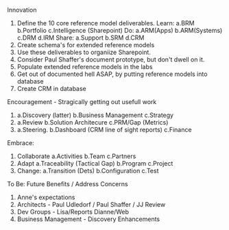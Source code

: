 Innovation 
1. Define the 10 core reference model deliverables.
   Learn: a.BRM b.Portfolio c.Intelligence (Sharepoint)
   Do:    a.ARM(Apps) b.ARM(Systems) c.DRM d.IRM
   Share: a.Support b.SRM d.CRM
2. Create schema's for extended reference models
3. Use these deliverables to organiize Sharepoint.
4. Consider Paul Shaffer's document prototype, but don't dwell on it.
5. Populate extended reference models in the labs
6. Get out of documented hell ASAP, by putting reference models into database
7. Create CRM in database

Encouragement - Stragically getting out usefull work
1. a.Discovery (latter) b.Business Management c.Strategy
2. a.Review b.Solution Architecure c.PRM/Gap (Metrics)
3. a.Steering. b.Dashboard (CRM line of sight reports) c.Finance

Embrace:
1. Collaborate a.Activities b.Team c.Partners
2. Adapt a.Traceability (Tactical Gap) b.Program c.Project
3. Change: a.Transition (Dets) b.Configuration c.Test

To Be: Future Benefits / Address Concerns
1. Anne's expectations
2. Architects - Paul Udledorf / Paul Shaffer / JJ Review
3. Dev Groups - Lisa/Reports Dianne/Web
4. Business Management - Discovery Enhancements
